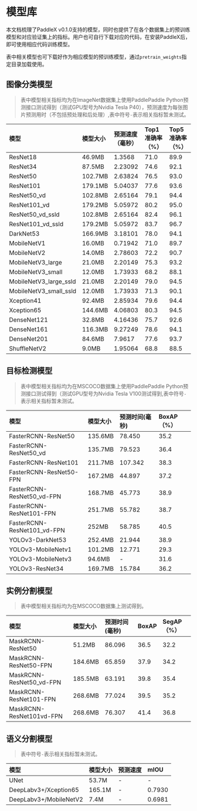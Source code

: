 # 模型库
本文档梳理了PaddleX v0.1.0支持的模型，同时也提供了在各个数据集上的预训练模型和对应验证集上的指标。用户也可自行下载对应的代码，在安装PaddleX后，即可使用相应代码训练模型。

表中相关模型也可下载好作为相应模型的预训练模型，通过`pretrain_weights`指定目录加载使用。

## 图像分类模型
> 表中模型相关指标均为在ImageNet数据集上使用PaddlePaddle Python预测接口测试得到（测试GPU型号为Nvidia Tesla P40），预测速度为每张图片预测用时（不包括预处理和后处理）,表中符号`-`表示相关指标暂未测试。


| 模型  | 模型大小 | 预测速度（毫秒） | Top1准确率（%） | Top5准确率（%） |
| :----|  :------- | :----------- | :--------- | :--------- |
| ResNet18| 46.9MB   | 1.3568        | 71.0     | 89.9     |
| ResNet34| 87.5MB   | 2.23092        | 74.6    | 92.1    |
| ResNet50| 102.7MB  | 2.63824        | 76.5     | 93.0     |
| ResNet101 |179.1MB  | 5.04037      | 77.6     | 93.6  |
| ResNet50_vd |102.8MB  | 2.65164        | 79.1     | 94.4     |
| ResNet101_vd| 179.2MB  | 5.05972       | 80.2   | 95.0     |
| ResNet50_vd_ssld |102.8MB  | 2.65164        | 82.4     | 96.1     |
| ResNet101_vd_ssld| 179.2MB  | 5.05972       | 83.7   | 96.7     |
| DarkNet53|166.9MB  | 3.18101       | 78.0     | 94.1     |
| MobileNetV1 | 16.0MB   | 0.71942        | 71.0     | 89.7    |
| MobileNetV2 | 14.0MB   | 2.78603        | 72.2     | 90.7    |
| MobileNetV3_large|  21.0MB   | 2.20149        | 75.3    | 93.2   |
| MobileNetV3_small |  12.0MB   | 1.73933        | 68.2    | 88.1     |
| MobileNetV3_large_ssld|  21.0MB   | 2.20149        | 79.0     | 94.5     |
| MobileNetV3_small_ssld |  12.0MB   | 1.73933         | 71.3     | 90.1     |
| Xception41 |92.4MB   | 2.85934       | 79.6    | 94.4     |
| Xception65 | 144.6MB  | 4.06803       | 80.3     | 94.5     |
| DenseNet121 | 32.8MB   | 4.16436       | 75.7     | 92.6     |
| DenseNet161|116.3MB  | 9.27249       | 78.6     | 94.1     |
| DenseNet201|  84.6MB   | 7.9617      | 77.6     | 93.7     |
| ShuffleNetV2 | 9.0MB   | 1.95064        | 68.8     | 88.5     |

## 目标检测模型

> 表中模型相关指标均为在MSCOCO数据集上使用PaddlePaddle Python预测接口测试得到（测试GPU型号为Nvidia Tesla V100测试得到,表中符号`-`表示相关指标暂未测试。

| 模型    | 模型大小    | 预测时间(毫秒) | BoxAP（%） |
|:-------|:-----------|:-------------|:----------|
|FasterRCNN-ResNet50|135.6MB| 78.450 | 35.2 |
|FasterRCNN-ResNet50_vd| 135.7MB | 79.523 | 36.4 |
|FasterRCNN-ResNet101| 211.7MB | 107.342 | 38.3 |
|FasterRCNN-ResNet50-FPN| 167.2MB | 44.897 | 37.2 |
|FasterRCNN-ResNet50_vd-FPN|168.7MB | 45.773 | 38.9 |
|FasterRCNN-ResNet101-FPN| 251.7MB | 55.782 | 38.7 |
|FasterRCNN-ResNet101_vd-FPN |252MB | 58.785 | 40.5 |
|YOLOv3-DarkNet53|252.4MB | 21.944 | 38.9 |
|YOLOv3-MobileNetv1 |101.2MB | 12.771 | 29.3 |
|YOLOv3-MobileNetv3|94.6MB | - | 31.6 |
| YOLOv3-ResNet34|169.7MB | 15.784 | 36.2 |

## 实例分割模型

> 表中模型相关指标均为在MSCOCO数据集上测试得到。

| 模型 |模型大小 | 预测时间(毫秒) | BoxAP | SegAP（%） |
|:---------|:---------|:----------|:---------|:--------|
|MaskRCNN-ResNet50|51.2MB| 86.096 | 36.5 |32.2|
|MaskRCNN-ResNet50-FPN|184.6MB | 65.859 | 37.9 |34.2|
|MaskRCNN-ResNet50_vd-FPN |185.5MB | 63.191 | 39.8 |35.4|
|MaskRCNN-ResNet101-FPN|268.6MB | 77.024 | 39.5 |35.2|
|MaskRCNN-ResNet101vd-FPN |268.6MB | 76.307 | 41.4 |36.8|

## 语义分割模型

> 表中符号`-`表示相关指标暂未测试。

| 模型| 模型大小 | 预测速度 | mIOU |
|:--------|:----------|:----------|:----------|
| UNet|53.7M | - |-|
| DeepLabv3+/Xception65| 165.1M |- | 0.7930 |
| DeepLabv3+/MobileNetV2 | 7.4M | - | 0.6981 |
